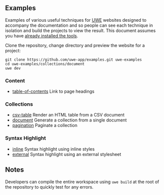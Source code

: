 ## Examples

Examples of various useful techniques for [UWE][] websites designed to accompany the documentation and so people can see each technique in isolation and build the projects to view the result. This document assumes you have [already installed the tools][installation].

Clone the repository, change directory and preview the website for a project:


```
git clone https://github.com/uwe-app/examples.git uwe-examples
cd uwe-examples/collections/document
uwe dev
```

### Content

* [table-of-contents](/content/table-of-contents) Link to page headings

### Collections

* [csv-table](/collections/csv-table) Render an HTML table from a CSV document
* [document](/collections/document) Generate a collection from a single document
* [pagination](/collections/pagination) Paginate a collection

### Syntax Highlight

* [inline](/syntax-highlight/inline) Syntax highlight using inline styles
* [external](/syntax-highlight/external) Syntax highlight using an external stylesheet

## Notes

Developers can compile the entire workspace using `uwe build` at the root of the repository to quickly test for any errors.

[UWE]: https://uwe.app
[installation]: https://uwe.app/docs/installation/
